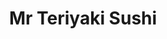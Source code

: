 ---
layout: place
title: "Mr Teriyaki Sushi"
permalink: /california/burlingame/mr-teriyaki-sushi.html
stateAbbr: CA
stateName: California
cityName: Burlingame
seo:
  name: "Mr Teriyaki Sushi"
  type: Restaurant
  links: https://www.mrteriyakisushi.com/
description: "Looking for sushi in Burlingame, California? Check out Mr Teriyaki Sushi for a delightful Japanese dining experience. Enjoy a variety of sushi and other dish..."
place_id: ChIJO0YAtNJ3j4ARqmqR_BuLb4U
photos:
  - name: >-
      places/ChIJO0YAtNJ3j4ARqmqR_BuLb4U/photos/AeeoHcKMaIA17Mwk-kGz0a78i2kx_05qi5XnSPLTEtAQLrQZ3Ayi4pa5cHT10Rn-C0kVEP4bNSipkOWdiIKpfcoPzrx3Y2f7ECI87332Z21o_GBg-PBhsXSlBUaarb7jydvDr9eRxf5CjdkJjVTzSJLv607VNqffdpO3pmjfEGbNg20mpq8gv20bBGXhXpVzT6_ubanedeyNtqxpBlqGwBBkb0R1AkgdNeTHi-k6bd7zmW-8beQWET4MwQgb1kzXiy1lpmXoOvjbWvGjuZvZRqHWYmQL0RQ42a_qrztf_d_SeAHXBEeOfaAWu7snyMCNHXLIqUoZvhZGvsgRSO_XBjoO14ahQ29rzuBb3mR6Pdm265C7EU8Qhhza9de7zj2LrOUnWl5Ygzka5B_NKJsUwCZ0zDsWlf62qp7JvVAaHQilbxXDhEL0
    widthPx: 4032
    heightPx: 3024
    authorAttributions:
      - displayName: 원재리에오
        uri: https://maps.google.com/maps/contrib/103147514459697289997
        photoUri: >-
          https://lh3.googleusercontent.com/a-/ALV-UjWk6irZ7QaWs-6NbstKdGF3OZ801JfgOLXWFHH1CbuD0ywqhsIrzQ=s100-p-k-no-mo
    flagContentUri: >-
      https://www.google.com/local/imagery/report/?cb_client=maps_api_places.places_api&image_key=!1e10!2sCIHM0ogKEICAgID0_5PGmQE&hl=en-US
    googleMapsUri: >-
      https://www.google.com/maps/place//data=!3m4!1e2!3m2!1sCIHM0ogKEICAgID0_5PGmQE!2e10!4m2!3m1!1s0x808f77d2b400463b:0x856f8b1bfc916aaa
  - name: >-
      places/ChIJO0YAtNJ3j4ARqmqR_BuLb4U/photos/AeeoHcLpoWF12mIwYxPqDwy3C9dZsPAceO4Nw6jxoL11qwXdabIL0W93wQjp7Ws3j6d90_up9QVmTlckfSCQlA0pi49cn6stiLIFozG7Lbvs4etjFkxR2cLicV4g0CYa_6kw1NOvlPQ86EcUOYvWU71mq4g6oAOinD6ZfW0QnsAmUjMckBsuMQ6x2FdpuD1R0bXrQy-F1CCtCwSPUq0rGVDy_EV6BZ9nik22yqjOvS70nd9R4fxdHk-TYLhqIFZ_FY0zNNma1rR0N7nXBFqhBG3BFpoDxb8ctFhwt_5wCwtushSZ5JsJoCLJHScZxm6n8zTkHkpSR10YOZfDP3RVDV-pAqTVvjtftP2cm4fOhEnC_1CRDHC3Sy1nOI-ivA81KmiYXVVQqbVQ6HuJ5LOrIVZsrh3MLGnDsUYykFM0kteaHXjzbLXH
    widthPx: 4048
    heightPx: 3036
    authorAttributions:
      - displayName: Hamid Attarzadeh
        uri: https://maps.google.com/maps/contrib/100436428231368401876
        photoUri: >-
          https://lh3.googleusercontent.com/a-/ALV-UjXb4IbwCePnytDKV0QQBvphWI9ViXKaCxQTnWCr2Ns3vrtnQHr-rA=s100-p-k-no-mo
    flagContentUri: >-
      https://www.google.com/local/imagery/report/?cb_client=maps_api_places.places_api&image_key=!1e10!2sCIHM0ogKEICAgIDEmIf3uAE&hl=en-US
    googleMapsUri: >-
      https://www.google.com/maps/place//data=!3m4!1e2!3m2!1sCIHM0ogKEICAgIDEmIf3uAE!2e10!4m2!3m1!1s0x808f77d2b400463b:0x856f8b1bfc916aaa
  - name: >-
      places/ChIJO0YAtNJ3j4ARqmqR_BuLb4U/photos/AeeoHcJBrB_bZ-cp2gJnZ5wvtNULn1xw-rVmAxkROuue10Msdwl1qkfMkIIAJk96eBiaCXNGEm3SRV94rHqkNdR1qrb-ytoMO7CHcF6w0f4bkDc4iEmk1yBKGV7nFhXeGoGAr06gNgtDt8-lY5zqZcfzP304siRraxmmh4F_YepDWNmjs4E5PEnnFib8cS420WoJN-nb9VIjpFpFyKaPqrhY47FBFZYw1Luv0wLDj50oVCJFxCWcNtUNyGg3F6s0JQzVD_CdKX6r3RDZajoe0qC15l6So2WL0lT6O_gFFNCsJ-WPC6RKRl37755Gvoq1dQTITw2EFtFaBECldHmWgo5AzxBPH6Hu20ZxDLTDQ3tDSU2UnizA7id3JoAcfpwbZlXvL0sx9sgtBLGIezolPKz0PezAuu0D_H_Zcs3QQXU0ZF0
    widthPx: 3024
    heightPx: 4032
    authorAttributions:
      - displayName: Yury Rockit
        uri: https://maps.google.com/maps/contrib/103635690100378636298
        photoUri: >-
          https://lh3.googleusercontent.com/a-/ALV-UjVQ7X2EEqd-gxbgtMSZ81jmyjjqROFx0sHLIX96XOTtgVBaT7-w=s100-p-k-no-mo
    flagContentUri: >-
      https://www.google.com/local/imagery/report/?cb_client=maps_api_places.places_api&image_key=!1e10!2sCIHM0ogKEICAgMCwj_-rLw&hl=en-US
    googleMapsUri: >-
      https://www.google.com/maps/place//data=!3m4!1e2!3m2!1sCIHM0ogKEICAgMCwj_-rLw!2e10!4m2!3m1!1s0x808f77d2b400463b:0x856f8b1bfc916aaa
  - name: >-
      places/ChIJO0YAtNJ3j4ARqmqR_BuLb4U/photos/AeeoHcKeBSOSeOUnT3Cm17vNjdsQxbIeXDIQWcnH8XIuF5apPUi1GEAKj8l2zFmT8dZAy0rXPCuOGRaRp6VPMQ8yzdtGJgmhLRdMmGc9nmKVf9lRJ2GJqBEC5w1XvLS1bzbWweQpE_gyyJKcc5bpfeSdnMkErLFm4QQz4-AmzIDjrxhGfTIhwrP-BJ_r_tHL6CgpxaMNfl3FhANLIwdjtdFvyz1lNT-y32lLDKBM7GYd4g-fZB11gyW-8Qr1DTrWWD4NNx_2B2GdVhhKQPbN9mHDepQyLJhLEoAFjGiZ0GftO3Sggm62YTUtWm1Yaaq4yjjMELmHP4luqPhgWXhIe-UUPNQdzFTeqqtIIg2BwKOsFcG9iyoWwr6uKcv_Mrubv_BC8omt8moPKmTPvbK5npKmhEs6cqUCPKzoEri_My3dnR6Mgw
    widthPx: 3236
    heightPx: 2427
    authorAttributions:
      - displayName: Jason Higley
        uri: https://maps.google.com/maps/contrib/108061156435902952297
        photoUri: >-
          https://lh3.googleusercontent.com/a-/ALV-UjX8uFS4yq5DgGbXrwTb9DR8mwWiFAxvjLGkWghS53oiCNO2N6Y95Q=s100-p-k-no-mo
    flagContentUri: >-
      https://www.google.com/local/imagery/report/?cb_client=maps_api_places.places_api&image_key=!1e10!2sCIHM0ogKEICAgIDXkvTAJQ&hl=en-US
    googleMapsUri: >-
      https://www.google.com/maps/place//data=!3m4!1e2!3m2!1sCIHM0ogKEICAgIDXkvTAJQ!2e10!4m2!3m1!1s0x808f77d2b400463b:0x856f8b1bfc916aaa
  - name: >-
      places/ChIJO0YAtNJ3j4ARqmqR_BuLb4U/photos/AeeoHcLw_5n3p5DJYrzTKWTtaXvYzJsGQQ6dTDV4du6Wr_1AIRO-nxYLYy8BonAVyKkd9GF9s_bYRhHKythHAjLzC_tZR_efzw6mp7RKFQ8WssqPnAyuNlrlzWdueP_gVzRtntHdD7QH9tyjGA9-_82XMbKm_ChF1PFBMr_TY3I2TF57gSeJY7BFHXSpYL0qNwlX9r_y_kPgtr7HpGzegkDSnIgSrd4ff2nSLPxaDHaFjXaHq-5BP3UaLrxme65sbBseVo2kVNO0QgnFjF95SZFLfl_ZoKmIoWUatn8r9GMi4ztRrWI-wIkCuF4LSO02T0TEuIwQCIgBR8e44qOB6ygWaLlNdlBMQ6cGdM0Yt74nI6DbPTKhK4z29c9qyH4-DOQJth7OUqvUaS1q5SQW_BdNQzztIoLd5HhEQYcAXyNbfpwb_Nrm
    widthPx: 4080
    heightPx: 3072
    authorAttributions:
      - displayName: K Y
        uri: https://maps.google.com/maps/contrib/102780070472239087304
        photoUri: >-
          https://lh3.googleusercontent.com/a-/ALV-UjWzR-lc3l2AOxUDfyC20MpHMpWI_OIb-not3KDPiU35VE6I5ADl=s100-p-k-no-mo
    flagContentUri: >-
      https://www.google.com/local/imagery/report/?cb_client=maps_api_places.places_api&image_key=!1e10!2sCIHM0ogKEICAgMCQ37iZ3wE&hl=en-US
    googleMapsUri: >-
      https://www.google.com/maps/place//data=!3m4!1e2!3m2!1sCIHM0ogKEICAgMCQ37iZ3wE!2e10!4m2!3m1!1s0x808f77d2b400463b:0x856f8b1bfc916aaa
  - name: >-
      places/ChIJO0YAtNJ3j4ARqmqR_BuLb4U/photos/AeeoHcK0jkopqs2CaZDkmv0RuTvYyNLJ47a8DtWnUJw35hzuwCwEuhqjHHNtBnsXY-NQ_xMHPcmaaf5ghIPbIU8MvF2VaDzoVX4mHB1dbkaoyXUiSUr6YCDrbwW62zoQOHZ-8mYi4BhkiPhOmZnV-ptUvYeTkA_1LUZXTStqtZb-MKzueM68rXGSCpUtCRaWUPOR1Vt3BSyJk2B9PLKp0qBMmNKA64SOuNXuucZD4pNJJdLAKyoxMRW8KAojgofBAuMt2Tn3UBYgg1nzgwevx-kidIIL0kWMo2m5Wu6j4DlmWFSgEDgzPruIPtpt8sqhrmzFXPOQS42YAJAmhdopGOgjEyiTfGUn_Zycs42JV6Q0F3SaUORhX3kctYWP_Zw2Tt70l4cKnmu4n1imyXgvqAiF02bPeQW3WpoTJyHMcXlz36Y
    widthPx: 3000
    heightPx: 4000
    authorAttributions:
      - displayName: Lynn Eglan
        uri: https://maps.google.com/maps/contrib/101088737798679134378
        photoUri: >-
          https://lh3.googleusercontent.com/a/ACg8ocItghSkxCNSJxfuzdjcL7sfxJ8PtZTMfhBzxlJYZYw6RuK00A=s100-p-k-no-mo
    flagContentUri: >-
      https://www.google.com/local/imagery/report/?cb_client=maps_api_places.places_api&image_key=!1e10!2sCIHM0ogKEICAgIDr-OGQTA&hl=en-US
    googleMapsUri: >-
      https://www.google.com/maps/place//data=!3m4!1e2!3m2!1sCIHM0ogKEICAgIDr-OGQTA!2e10!4m2!3m1!1s0x808f77d2b400463b:0x856f8b1bfc916aaa
  - name: >-
      places/ChIJO0YAtNJ3j4ARqmqR_BuLb4U/photos/AeeoHcLKHt0081kM9meGbIom9Lp8dzAkD5wdIu6dtPeUYwKXbx-CcHp2A0Su0SgdM4-tps9sFkfJUTeYueR1xtjisgN6qgecSMGE-WtTKizZn-ygVQ-Oe4A3QqoK0QtPDCdXbPOEZo8pjcANEWy52PQbfTKd0iBTtkCTHzSkBqySUS7HImn8YE7gPqWkn3wkOINN4KzWbhbmJDBE7_Z3vtDO8uHZtzdSm_DHcK1DSd2RFafWHc3KPD0NG3fTvaZw1u5hldwp2W1x6tzrTHHJhPMsbLgj2WCZKssnDgRkakFUbdpSwi_DQjW8UbIURrSBYcHq_cR1zY5oN5j0Dug5kVDQvtNz8jBes1qmmj5AqITImhReZSu9OX5LFPJRWA5XnnzinstXkAtMK6SOi2fmMDpbo0p_Oufp8SrqTzne_k5_XJ6Axg
    widthPx: 3024
    heightPx: 4032
    authorAttributions:
      - displayName: Lauren Montalbo
        uri: https://maps.google.com/maps/contrib/100889106899144728474
        photoUri: >-
          https://lh3.googleusercontent.com/a-/ALV-UjUN9riHuHRgJ7eMsCJVVKXtkWsyeqRbL9L660D0PQ27RDRiE5dk=s100-p-k-no-mo
    flagContentUri: >-
      https://www.google.com/local/imagery/report/?cb_client=maps_api_places.places_api&image_key=!1e10!2sCIHM0ogKEICAgICJkfbQIw&hl=en-US
    googleMapsUri: >-
      https://www.google.com/maps/place//data=!3m4!1e2!3m2!1sCIHM0ogKEICAgICJkfbQIw!2e10!4m2!3m1!1s0x808f77d2b400463b:0x856f8b1bfc916aaa
  - name: >-
      places/ChIJO0YAtNJ3j4ARqmqR_BuLb4U/photos/AeeoHcIZEAv88ZEy6ZvGtArXEEuq-If9dEiuPte0w_kBey6RYe0RTGEfMuwdPJN-jRUcG-pQX39qq1Jn9__Aomp0jBxkC4fsN0mXYpkKp9EZCP3RHqZNaI-YN0jLoIf1zYJx3NCLH6HITtZA_F-EvGEuE-l0HWEdUnxKhnGdrsVxoD9qGhVr2TzxXJJ6TiaseWqhambspP-lRfeYJd_yDKrJ2_KwhoYefj1kTCjpwE6zIZtwtLFSQ3voeYftfACZOmGjD-OCskCR8gp1-bd9_G5BkckSnf4tIhDckI1fFPeInHGWubMJRuDDHxAouZj-AM4LKQyRHGy4MvbNywvenhpmxL6apbN15Iy7GeHkdHd-W2zUoMu9ygxkVYn9T5LvSO50xLbPDRLMUa3_D3DKWxFomFRYThoc2MPOmMp885HlIROCYA
    widthPx: 4032
    heightPx: 3024
    authorAttributions:
      - displayName: 원재리에오
        uri: https://maps.google.com/maps/contrib/103147514459697289997
        photoUri: >-
          https://lh3.googleusercontent.com/a-/ALV-UjWk6irZ7QaWs-6NbstKdGF3OZ801JfgOLXWFHH1CbuD0ywqhsIrzQ=s100-p-k-no-mo
    flagContentUri: >-
      https://www.google.com/local/imagery/report/?cb_client=maps_api_places.places_api&image_key=!1e10!2sCIHM0ogKEICAgID0_6PGcw&hl=en-US
    googleMapsUri: >-
      https://www.google.com/maps/place//data=!3m4!1e2!3m2!1sCIHM0ogKEICAgID0_6PGcw!2e10!4m2!3m1!1s0x808f77d2b400463b:0x856f8b1bfc916aaa
  - name: >-
      places/ChIJO0YAtNJ3j4ARqmqR_BuLb4U/photos/AeeoHcKLM0DsCtRsoqGoOVOIWWquIrIoeFjMRE-ERsxLtZu87WiIR9LeE9-AStST2TGc-sulDvAKU3jUTROGq5DqdxOEVh6ImWYwi381IlJhIFR4tII-Pb7cfTerVQkhsGdBx5EAOtBFcZ6kxfh6DOZcIJ_uXRuRTf-DCLutrdDAuGOb-msVkRSlP4nFPTl328Job3vatyK8UYH5ZMbvJEzvfB5eMWcJHahinJch-P16ySI1JkBIREnu97eiHqLHOOa41VuvmaNWlNCKR2rCxA_g1CmFYdshvPNccnQQy1P2wQPr7zlexT59rqUeieTV25sNxuoeX--9LLO7_mfyK7BGgRXR40VruqE8uqKh6g_Zy6b_ZDCTiOd5J_Df80MiRW4urNH6NizMP-HtAVcxyfnZ6EA8DXhVh0Mb-rQdVapBKiiYTg
    widthPx: 4032
    heightPx: 3024
    authorAttributions:
      - displayName: 원재리에오
        uri: https://maps.google.com/maps/contrib/103147514459697289997
        photoUri: >-
          https://lh3.googleusercontent.com/a-/ALV-UjWk6irZ7QaWs-6NbstKdGF3OZ801JfgOLXWFHH1CbuD0ywqhsIrzQ=s100-p-k-no-mo
    flagContentUri: >-
      https://www.google.com/local/imagery/report/?cb_client=maps_api_places.places_api&image_key=!1e10!2sCIHM0ogKEICAgID0_7PoXQ&hl=en-US
    googleMapsUri: >-
      https://www.google.com/maps/place//data=!3m4!1e2!3m2!1sCIHM0ogKEICAgID0_7PoXQ!2e10!4m2!3m1!1s0x808f77d2b400463b:0x856f8b1bfc916aaa
  - name: >-
      places/ChIJO0YAtNJ3j4ARqmqR_BuLb4U/photos/AeeoHcKawndfg_e9k9q5HuHqS41nikhO7l7uELGAQA7lNc1MxUGqGgmXDzBN91sfU5S9Mjmc8xdpzNKQ8GhbXYe3hu3C5S5smgr6izDFDAoHvZv-P9GYx05O5VtnChe1w8v0jJfbWPy6FFIVNBlWZkX4hiH2FUmXXa1qECTs7vCw5a_MmIjB-JVetVhlC4cVXUPtjGY_i9lht1sA8vPL9fdpce4118UYhWYqYz2vl3ZqECEirPrHWBftsj1Q0SLPmu98xXr4l3SE5aNPLvH7x9Z-8sdxqH5eLD2m1J6PgD03m0stxAOs3Svq0hoVcBKzcLvxl4aI3X0BmVy26aMEgUQi9WOLN209tT9E7McKkS3orJFaXWb8vpneKnpwz9K9PvvHdknY6X9xD3bD3rdZ2WTF5bP8ZhK5CjkGlnIXHYTUnS4YCw
    widthPx: 3920
    heightPx: 2204
    authorAttributions:
      - displayName: David Siorpaes
        uri: https://maps.google.com/maps/contrib/108924823534777760923
        photoUri: >-
          https://lh3.googleusercontent.com/a-/ALV-UjXzhIeNRFWRhL97T34xCaKtKGt79xRScMrmXMNXZ4_gS6bI3iQvzw=s100-p-k-no-mo
    flagContentUri: >-
      https://www.google.com/local/imagery/report/?cb_client=maps_api_places.places_api&image_key=!1e10!2sCIHM0ogKEICAgICk1PLKXw&hl=en-US
    googleMapsUri: >-
      https://www.google.com/maps/place//data=!3m4!1e2!3m2!1sCIHM0ogKEICAgICk1PLKXw!2e10!4m2!3m1!1s0x808f77d2b400463b:0x856f8b1bfc916aaa
address: '851 Burlway Rd #900, Burlingame, CA 94010, USA'
street: '851 Burlway Rd #900'
city: Burlingame
state: CA
zip: '94010'
country: USA
neighborhood: Ingold - Milldale
latitude: '37.594704'
longitude: '-122.366519'
accessibility_options:
  wheelchairAccessibleParking: true
  wheelchairAccessibleEntrance: true
  wheelchairAccessibleRestroom: true
  wheelchairAccessibleSeating: true
business_status: OPERATIONAL
name: Mr Teriyaki Sushi
google_maps_links:
  directionsUri: >-
    https://www.google.com/maps/dir//''/data=!4m7!4m6!1m1!4e2!1m2!1m1!1s0x808f77d2b400463b:0x856f8b1bfc916aaa!3e0
  placeUri: https://maps.google.com/?cid=9615056681777064618
  writeAReviewUri: >-
    https://www.google.com/maps/place//data=!4m3!3m2!1s0x808f77d2b400463b:0x856f8b1bfc916aaa!12e1
  reviewsUri: >-
    https://www.google.com/maps/place//data=!4m4!3m3!1s0x808f77d2b400463b:0x856f8b1bfc916aaa!9m1!1b1
  photosUri: >-
    https://www.google.com/maps/place//data=!4m3!3m2!1s0x808f77d2b400463b:0x856f8b1bfc916aaa!10e5
primary_type: Japanese Restaurant
opening_hours:
  regular: null
  current: null
secondary_opening_hours:
  regular:
    weekdayDescriptions: null
    type: null
  current:
    weekdayDescriptions: null
    type: null
phone: (650) 697-8450
price_level: PRICE_LEVEL_INEXPENSIVE
price_range: null
rating: '4.5'
rating_count: 546
website: https://www.mrteriyakisushi.com/
reviews: null
parking_options: null
payment_options: null
allow_dogs: null
curbside_pickup: null
delivery: null
dine_in: null
good_for_children: null
good_for_groups: null
good_for_sports: null
live_music: null
menu_for_children: null
outdoor_seating: null
reservable: null
restroom: null
serves_beer: null
serves_breakfast: null
serves_brunch: null
serves_cocktails: null
serves_coffee: null
serves_dinner: null
serves_dessert: null
serves_lunch: null
serves_vegetarian_food: null
serves_wine: null
takeout: null
summary: null

---